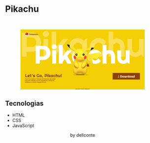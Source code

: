 <h1> Pikachu</h1>
<br>
 
<p align="center">
  <img alt="Pikachu" src="assets/Screenshot.png" width="80%">
</p>

## Tecnologias
- HTML
- CSS
- JavaScript

<p align="center">by dellconte</p>
